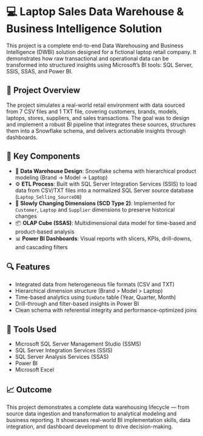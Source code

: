 # 💻 Laptop Sales Data Warehouse & Business Intelligence Solution

This project is a complete end-to-end Data Warehousing and Business Intelligence (DWBI) solution designed for a fictional laptop retail company. It demonstrates how raw transactional and operational data can be transformed into structured insights using Microsoft’s BI tools: SQL Server, SSIS, SSAS, and Power BI.

## 📌 Project Overview

The project simulates a real-world retail environment with data sourced from 7 CSV files and 1 TXT file, covering customers, brands, models, laptops, stores, suppliers, and sales transactions. The goal was to design and implement a robust BI pipeline that integrates these sources, structures them into a Snowflake schema, and delivers actionable insights through dashboards.

## 🔧 Key Components

- 💾 **Data Warehouse Design**: Snowflake schema with hierarchical product modeling (Brand → Model → Laptop)
- ⚙️ **ETL Process**: Built with SQL Server Integration Services (SSIS) to load data from CSV/TXT files into a normalized SQL Server source database (`Laptop_Selling_SourceDB`)
- 🔁 **Slowly Changing Dimensions (SCD Type 2)**: Implemented for `Customer`, `Laptop` and `Supplier` dimensions to preserve historical changes
- 📦 **OLAP Cube (SSAS)**: Multidimensional data model for time-based and product-based analysis
- 📊 **Power BI Dashboards**: Visual reports with slicers, KPIs, drill-downs, and cascading filters

## 🔍 Features

- Integrated data from heterogeneous file formats (CSV and TXT)
- Hierarchical dimension structure (Brand > Model > Laptop)
- Time-based analytics using `DimDate` table (Year, Quarter, Month)
- Drill-through and filter-based insights in Power BI
- Clean schema with referential integrity and performance-optimized joins

## 🧰 Tools Used

- Microsoft SQL Server Management Studio (SSMS)
- SQL Server Integration Services (SSIS)
- SQL Server Analysis Services (SSAS)
- Power BI
- Microsoft Excel

## 📈 Outcome

This project demonstrates a complete data warehousing lifecycle — from source data ingestion and transformation to analytical modeling and business reporting. It showcases real-world BI implementation skills, data integration, and dashboard development to drive decision-making.



